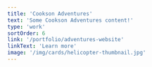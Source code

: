 ```yaml
---
title: 'Cookson Adventures'
text: 'Some Cookson Adventures content!'
type: 'work'
sortOrder: 6
link: '/portfolio/adventures-website'
linkText: 'Learn more'
image: '/img/cards/helicopter-thumbnail.jpg'
---
```

